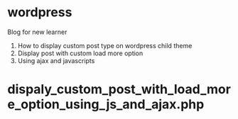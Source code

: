 # wordpress
Blog for new learner


1. How to display custom post type on wordpress child theme
2. Display post with custom load more option
3. Using ajax and javascripts
# dispaly_custom_post_with_load_more_option_using_js_and_ajax.php
